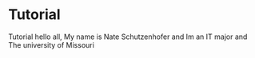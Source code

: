# Tutorial
Tutorial
hello all, My name is Nate Schutzenhofer and Im an IT major and The university of Missouri
